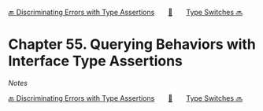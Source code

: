 [🔙 Discriminating Errors with Type Assertions][previous-chapter]&nbsp;&nbsp;&nbsp;&nbsp;&nbsp;&nbsp;&nbsp;[🏡][readme]&nbsp;&nbsp;&nbsp;&nbsp;&nbsp;&nbsp;&nbsp;[Type Switches 🔜][upcoming-chapter]

# Chapter 55. Querying Behaviors with Interface Type Assertions

_Notes_

[🔙 Discriminating Errors with Type Assertions][previous-chapter]&nbsp;&nbsp;&nbsp;&nbsp;&nbsp;&nbsp;&nbsp;[🏡][readme]&nbsp;&nbsp;&nbsp;&nbsp;&nbsp;&nbsp;&nbsp;[Type Switches 🔜][upcoming-chapter]

[readme]: README.md
[previous-chapter]: ch054-discriminating-errors-with-type-assertions.md
[upcoming-chapter]: ch056-type-switches.md